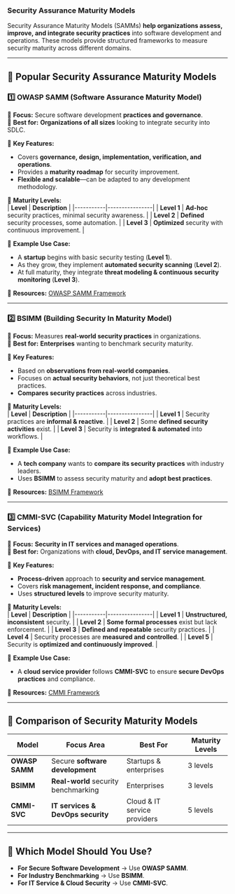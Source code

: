 ### **Security Assurance Maturity Models**  

Security Assurance Maturity Models (SAMMs) **help organizations assess, improve, and integrate security practices** into software development and operations. These models provide structured frameworks to measure security maturity across different domains.  

---

## 🔹 **Popular Security Assurance Maturity Models**  

### **1️⃣ OWASP SAMM (Software Assurance Maturity Model)**  
📌 **Focus:** Secure software development **practices and governance**.  
📌 **Best for:** **Organizations of all sizes** looking to integrate security into SDLC.  

🔹 **Key Features:**  
- Covers **governance, design, implementation, verification, and operations**.  
- Provides a **maturity roadmap** for security improvement.  
- **Flexible and scalable**—can be adapted to any development methodology.  

🔹 **Maturity Levels:**  
| **Level** | **Description** |
|-----------|----------------|
| **Level 1** | **Ad-hoc** security practices, minimal security awareness. |
| **Level 2** | **Defined** security processes, some automation. |
| **Level 3** | **Optimized** security with continuous improvement. |

🔹 **Example Use Case:**  
- A **startup** begins with basic security testing (**Level 1**).  
- As they grow, they implement **automated security scanning** (**Level 2**).  
- At full maturity, they integrate **threat modeling & continuous security monitoring** (**Level 3**).  

🔹 **Resources:** [OWASP SAMM Framework](https://owaspsamm.org/)  

---

### **2️⃣ BSIMM (Building Security In Maturity Model)**  
📌 **Focus:** Measures **real-world security practices** in organizations.  
📌 **Best for:** **Enterprises** wanting to benchmark security maturity.  

🔹 **Key Features:**  
- Based on **observations from real-world companies**.  
- Focuses on **actual security behaviors**, not just theoretical best practices.  
- **Compares security practices** across industries.  

🔹 **Maturity Levels:**  
| **Level** | **Description** |
|-----------|----------------|
| **Level 1** | Security practices are **informal & reactive**. |
| **Level 2** | Some **defined security activities** exist. |
| **Level 3** | Security is **integrated & automated** into workflows. |

🔹 **Example Use Case:**  
- A **tech company** wants to **compare its security practices** with industry leaders.  
- Uses **BSIMM** to assess security maturity and **adopt best practices**.  

🔹 **Resources:** [BSIMM Framework](https://www.bsimm.com/)  

---

### **3️⃣ CMMI-SVC (Capability Maturity Model Integration for Services)**  
📌 **Focus:** **Security in IT services and managed operations**.  
📌 **Best for:** Organizations with **cloud, DevOps, and IT service management**.  

🔹 **Key Features:**  
- **Process-driven** approach to **security and service management**.  
- Covers **risk management, incident response, and compliance**.  
- Uses **structured levels** to improve security maturity.  

🔹 **Maturity Levels:**  
| **Level** | **Description** |
|-----------|----------------|
| **Level 1** | **Unstructured, inconsistent** security. |
| **Level 2** | **Some formal processes** exist but lack enforcement. |
| **Level 3** | **Defined and repeatable** security practices. |
| **Level 4** | Security processes are **measured and controlled**. |
| **Level 5** | Security is **optimized and continuously improved**. |

🔹 **Example Use Case:**  
- A **cloud service provider** follows **CMMI-SVC** to ensure **secure DevOps practices** and compliance.  

🔹 **Resources:** [CMMI Framework](https://cmmiinstitute.com/)  

---

## 🔹 **Comparison of Security Maturity Models**  

| **Model**  | **Focus Area** | **Best For** | **Maturity Levels** |
|------------|--------------|-------------|-----------------|
| **OWASP SAMM** | Secure **software development** | Startups & enterprises | 3 levels |
| **BSIMM** | **Real-world** security benchmarking | Enterprises | 3 levels |
| **CMMI-SVC** | **IT services & DevOps security** | Cloud & IT service providers | 5 levels |

---

## 🔹 **Which Model Should You Use?**  
- **For Secure Software Development** → Use **OWASP SAMM**.  
- **For Industry Benchmarking** → Use **BSIMM**.  
- **For IT Service & Cloud Security** → Use **CMMI-SVC**.
